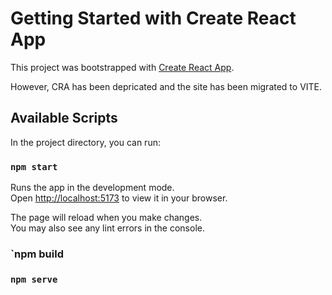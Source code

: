 # Getting Started with Create React App

This project was bootstrapped with [Create React App](https://github.com/facebook/create-react-app).

However, CRA has been depricated and the site has been migrated to VITE. 

## Available Scripts

In the project directory, you can run:

### `npm start`

Runs the app in the development mode.\
Open [http://localhost:5173](http://localhost:5173) to view it in your browser.

The page will reload when you make changes.\
You may also see any lint errors in the console.

### `npm build



### `npm serve`







